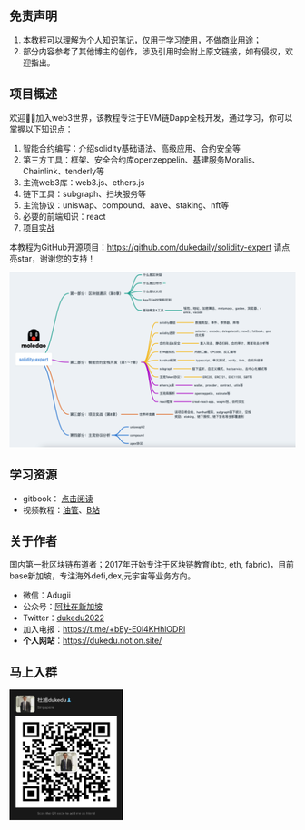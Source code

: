 ## 免责声明

1. 本教程可以理解为个人知识笔记，仅用于学习使用，不做商业用途；
2. 部分内容参考了其他博主的创作，涉及引用时会附上原文链接，如有侵权，欢迎指出。



## 项目概述

欢迎👏🏻加入web3世界，该教程专注于EVM链Dapp全栈开发，通过学习，你可以掌握以下知识点：

1. 智能合约编写：介绍solidity基础语法、高级应用、合约安全等
2. 第三方工具：框架、安全合约库openzeppelin、基建服务Moralis、Chainlink、tenderly等
3. 主流web3库：web3.js、ethers.js
4. 链下工具：subgraph、扫块服务等
5. 主流协议：uniswap、compound、aave、staking、nft等
6. 必要的前端知识：react
7. [项目实战](https://solidity-expert-worldcup.vercel.app/)

本教程为GitHub开源项目：https://github.com/dukedaily/solidity-expert  请点亮star，谢谢您的支持！

![image-20221104075923978](assets/image-20221104075923978.png)

## 学习资源

- gitbook：  [点击阅读](https://dukedaily.github.io/solidity-expert/)
- 视频教程：[油管](https://www.youtube.com/channel/UCSc6tGnLIFvVMXs-ilDyb4A)、[B站](https://space.bilibili.com/102710441/channel/seriesdetail?sid=2537685&ctype=0)

## 关于作者

国内第一批区块链布道者；2017年开始专注于区块链教育(btc, eth, fabric)，目前base新加坡，专注海外defi,dex,元宇宙等业务方向。

- 微信：Adugii
- 公众号：[阿杜在新加坡](https://mp.weixin.qq.com/s/kjBUa2JHCbOI_2UKmZxjJQ)
- Twitter：[dukedu2022](https://twitter.com/dukedu2022)
- 加入电报：https://t.me/+bEy-E0l4KHhlODRl
- **个人网站**：https://dukedu.notion.site/


## 马上入群

<img src="assets/image-20220810134215759.png" alt="image-20220810134215759" width="200" height="230" />